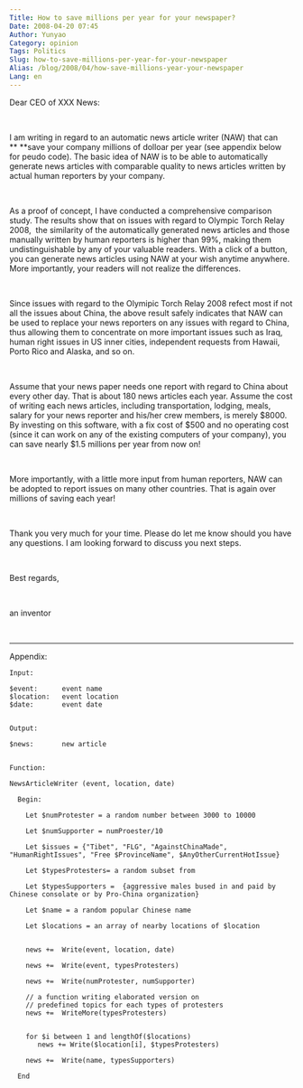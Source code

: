 ```yaml
---
Title: How to save millions per year for your newspaper?
Date: 2008-04-20 07:45
Author: Yunyao
Category: opinion
Tags: Politics
Slug: how-to-save-millions-per-year-for-your-newspaper
Alias: /blog/2008/04/how-save-millions-year-your-newspaper
Lang: en
---
```


Dear CEO of XXX News:

 

I am writing in regard to an automatic news article writer (NAW) that can ** **save your company millions of dolloar per year (see appendix below for peudo code). The basic idea of NAW is to be able to automatically generate news articles with comparable quality to news articles written by actual human reporters by your company.

 

As a proof of concept, I have conducted a comprehensive comparison study. The results show that on issues with regard to Olympic Torch Relay 2008,  the similarity of the automatically generated news articles and those manually written by human reporters is higher than 99%, making them undistinguishable by any of your valuable readers. With a click of a button, you can generate news articles using NAW at your wish anytime anywhere. More importantly, your readers will not realize the differences.

 

Since issues with regard to the Olymipic Torch Relay 2008 refect most if not all the issues about China, the above result safely indicates that NAW can be used to replace your news reporters on any issues with regard to China, thus allowing them to concentrate on more important issues such as Iraq, human right issues in US inner cities, independent requests from Hawaii, Porto Rico and Alaska, and so on.

 

Assume that your news paper needs one report with regard to China about every other day. That is about 180 news articles each year. Assume the cost of writing each news articles, including transportation, lodging, meals, salary for your news reporter and his/her crew members, is merely $8000. By investing on this software, with a fix cost of $500 and no operating cost (since it can work on any of the existing computers of your company), you can save nearly $1.5 millions per year from now on!

 

More importantly, with a little more input from human reporters, NAW can be adopted to report issues on many other countries. That is again over millions of saving each year!

 

Thank you very much for your time. Please do let me know should you have any questions. I am looking forward to discuss you next steps.

 

Best regards,

 

an inventor

 

--------------------------------------------------

Appendix:

```
Input:   

$event:      event name
$location:   event location
$date:       event date
           

Output: 

$news:       new article

 
Function:

NewsArticleWriter (event, location, date)

  Begin:

    Let $numProtester = a random number between 3000 to 10000

    Let $numSupporter = numProester/10

    Let $issues = {"Tibet", "FLG", "AgainstChinaMade", "HumanRightIssues", "Free $ProvinceName", $AnyOtherCurrentHotIssue}

    Let $typesProtesters= a random subset from 

    Let $typesSupporters =  {aggressive males bused in and paid by Chinese consolate or by Pro-China organization}

    Let $name = a random popular Chinese name

    Let $locations = an array of nearby locations of $location


    news +=  Write(event, location, date)

    news +=  Write(event, typesProtesters)

    news +=  Write(numProtester, numSupporter)

    // a function writing elaborated version on 
    // predefined topics for each types of protesters
    news +=  WriteMore(typesProtesters) 
   

    for $i between 1 and lengthOf($locations)
       news += Write($location[i], $typesProtesters)

    news +=  Write(name, typesSupporters)

  End

```

 
